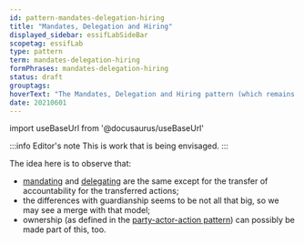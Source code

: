 ```yaml
---
id: pattern-mandates-delegation-hiring
title: "Mandates, Delegation and Hiring"
displayed_sidebar: essifLabSideBar
scopetag: essifLab
type: pattern
term: mandates-delegation-hiring
formPhrases: mandates-delegation-hiring
status: draft
grouptags:
hoverText: "The Mandates, Delegation and Hiring pattern (which remains to be documented) captures the ideas behind Mandating, Delegating, Hiring and their relations. This is a work-in-progress."
date: 20210601
---
```


import useBaseUrl from '@docusaurus/useBaseUrl'

:::info Editor's note
This is work that is being envisaged.
:::

The idea here is to observe that:
- [mandating](mandate@) and [delegating](delegate@) are the same except for the transfer of accountability for the transferred actions;
- the differences with guardianship seems to be not all that big, so we may see a merge with that model;
- ownership (as defined in the [party-actor-action pattern](pattern-party-actor-action@)) can possibly be made part of this, too.